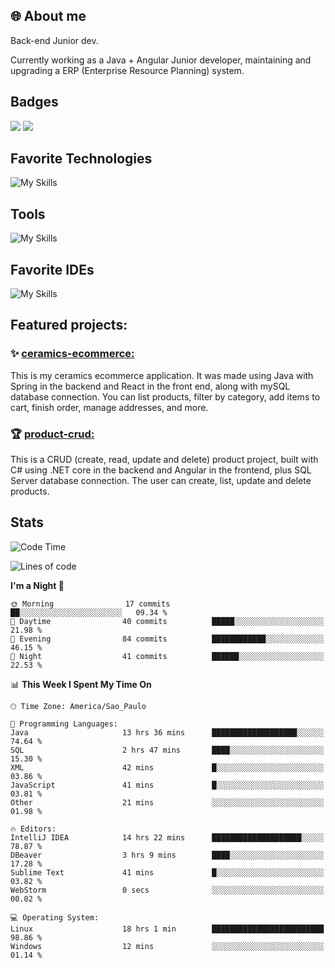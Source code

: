 ## 🌐 About me
Back-end Junior dev.

Currently working as a Java + Angular Junior developer, maintaining and upgrading a ERP (Enterprise Resource Planning) system.


## Badges

<div style="display: inline_block">
  <a href="https://www.credly.com/badges/bc4739f2-3a6a-4965-9292-0904b55d9652/public_url"><img src="https://github.com/user-attachments/assets/0c2e9028-389c-426c-b849-4bd29abbc0cb"></img></a>
  <a href=https://www.credly.com/badges/b0f4b2f6-34ec-4c0b-880f-cde76b902026/public_url"><img src="https://github.com/user-attachments/assets/07231ffe-f6b7-424a-bcc4-543fa6b2d97f"></img></a>
</div>

## Favorite Technologies

![My Skills](https://go-skill-icons.vercel.app/api/icons?i=java,spring,react,angular,typescript,javascript,cs,dotnet&perline=4&titles=true)

## Tools

![My Skills](https://go-skill-icons.vercel.app/api/icons?i=aws,gitlab,git,docker&perline=4&titles=true)

## Favorite IDEs

![My Skills](https://go-skill-icons.vercel.app/api/icons?i=idea,webstorm&perline=3&titles=true)

## Featured projects: 

### :sparkles: [ceramics-ecommerce:](https://github.com/marianarossi/ceramics-ecommerce-API)
This is my ceramics ecommerce application. It was made using Java with Spring in the backend and React in the front end, along with mySQL database connection. You can list products, filter by category, add items to cart, finish order, manage addresses, and more.

### :trophy: [product-crud:](https://github.com/marianarossi/.netCore-product-webAPI)
This is a CRUD (create, read, update and delete) product project, built with C# using .NET core in the backend and Angular in the frontend, plus SQL Server database connection. The user can create, list, update and delete products. 


## Stats

<!--START_SECTION:waka-->
![Code Time](http://img.shields.io/badge/Code%20Time-208%20hrs%2014%20mins-blue)

![Lines of code](https://img.shields.io/badge/From%20Hello%20World%20I%27ve%20Written-41.2%20thousand%20lines%20of%20code-blue)

**I'm a Night 🦉** 

```text
🌞 Morning                17 commits          ██░░░░░░░░░░░░░░░░░░░░░░░   09.34 % 
🌆 Daytime                40 commits          █████░░░░░░░░░░░░░░░░░░░░   21.98 % 
🌃 Evening                84 commits          ████████████░░░░░░░░░░░░░   46.15 % 
🌙 Night                  41 commits          ██████░░░░░░░░░░░░░░░░░░░   22.53 % 
```


📊 **This Week I Spent My Time On** 

```text
🕑︎ Time Zone: America/Sao_Paulo

💬 Programming Languages: 
Java                     13 hrs 36 mins      ███████████████████░░░░░░   74.64 % 
SQL                      2 hrs 47 mins       ████░░░░░░░░░░░░░░░░░░░░░   15.30 % 
XML                      42 mins             █░░░░░░░░░░░░░░░░░░░░░░░░   03.86 % 
JavaScript               41 mins             █░░░░░░░░░░░░░░░░░░░░░░░░   03.81 % 
Other                    21 mins             ░░░░░░░░░░░░░░░░░░░░░░░░░   01.98 % 

🔥 Editors: 
IntelliJ IDEA            14 hrs 22 mins      ████████████████████░░░░░   78.87 % 
DBeaver                  3 hrs 9 mins        ████░░░░░░░░░░░░░░░░░░░░░   17.28 % 
Sublime Text             41 mins             █░░░░░░░░░░░░░░░░░░░░░░░░   03.82 % 
WebStorm                 0 secs              ░░░░░░░░░░░░░░░░░░░░░░░░░   00.02 % 

💻 Operating System: 
Linux                    18 hrs 1 min        █████████████████████████   98.86 % 
Windows                  12 mins             ░░░░░░░░░░░░░░░░░░░░░░░░░   01.14 % 
```


<!--END_SECTION:waka-->
